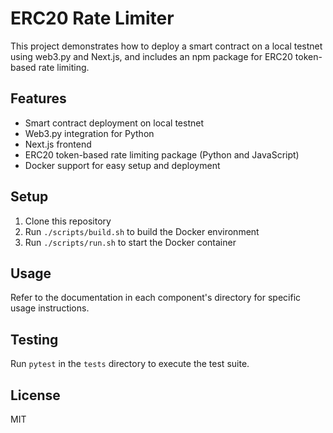 
# ERC20 Rate Limiter

This project demonstrates how to deploy a smart contract on a local testnet using web3.py and Next.js, and includes an npm package for ERC20 token-based rate limiting.

## Features

- Smart contract deployment on local testnet
- Web3.py integration for Python
- Next.js frontend
- ERC20 token-based rate limiting package (Python and JavaScript)
- Docker support for easy setup and deployment

## Setup

1. Clone this repository
2. Run `./scripts/build.sh` to build the Docker environment
3. Run `./scripts/run.sh` to start the Docker container

## Usage

Refer to the documentation in each component's directory for specific usage instructions.

## Testing

Run `pytest` in the `tests` directory to execute the test suite.

## License

MIT
